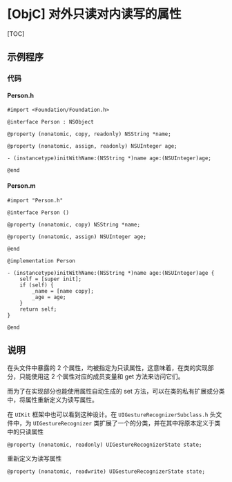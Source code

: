 # [ObjC] 对外只读对内读写的属性

[TOC]

## 示例程序

### 代码

#### Person.h

```objc
#import <Foundation/Foundation.h>

@interface Person : NSObject

@property (nonatomic, copy, readonly) NSString *name;

@property (nonatomic, assign, readonly) NSUInteger age;

- (instancetype)initWithName:(NSString *)name age:(NSUInteger)age;

@end
```

#### Person.m

```objc
#import "Person.h"

@interface Person ()

@property (nonatomic, copy) NSString *name;

@property (nonatomic, assign) NSUInteger age;

@end

@implementation Person

- (instancetype)initWithName:(NSString *)name age:(NSUInteger)age {
    self = [super init];
    if (self) {
        _name = [name copy];
        _age = age;
    }
    return self;
}

@end
```


## 说明

在头文件中暴露的 2 个属性，均被指定为只读属性，这意味着，在类的实现部分，只能使用这 2 个属性对应的成员变量和 get 方法来访问它们。

而为了在实现部分也能使用属性自动生成的 set 方法，可以在类的私有扩展或分类中，将属性重新定义为读写属性。

在 `UIKit` 框架中也可以看到这种设计。在 `UIGestureRecognizerSubclass.h` 头文件中，为 `UIGestureRecognizer` 类扩展了一个的分类，并在其中将原本定义于类中的只读属性

```objc
@property (nonatomic, readonly) UIGestureRecognizerState state;
```

重新定义为读写属性

```objc
@property (nonatomic, readwrite) UIGestureRecognizerState state;
```



